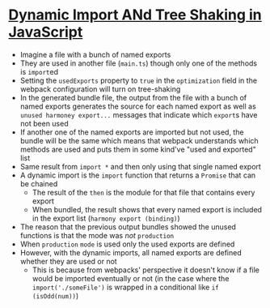 # [Dynamic Import ANd Tree Shaking in JavaScript](https://tech.olx.com/webpack-from-zero-to-hero-f64924e4d06)

* Imagine a file with a bunch of named exports
* They are used in another file (`main.ts`) though only one of the methods is `import`ed
* Setting the `usedExports` property to `true` in the `optimization` field in the webpack configuration will turn on tree-shaking
* In the generated bundle file, the output from the file with a bunch of named exports generates the source for each named export as well as `unused harmoney export...` messages that indicate which `export`s have not been used
* If another one of the named exports are imported but not used, the bundle will be the same which means that webpack understands which methods are used and puts them in some kind've "used and exported" list
* Same result from `import *` and then only using that single named export
* A dynamic import is the `import` function that returns a `Promise` that can be chained
  * The result of the `then` is the module for that file that contains every export
  * When bundled, the result shows that every named export is included in the export list (`harmony export (binding)`)
* The reason that the previous output bundles showed the unused functions is that the mode was _not_ `production`
* When `production` `mode` is used only the used exports are defined
* However, with the dynamic imports, all named exports are defined whether they are used or not
  * This is because from webpacks' perspective it doesn't know if a file would be imported eventually or not (in the case where the `import('./someFile')` is wrapped in a conditional like `if (isOdd(num))`)
